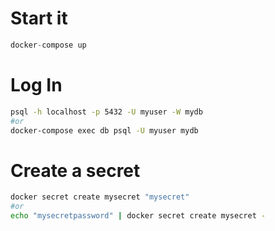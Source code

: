 # Start it

```s
docker-compose up
```

# Log In

```sh
psql -h localhost -p 5432 -U myuser -W mydb
#or
docker-compose exec db psql -U myuser mydb
```

# Create a secret

```sh
docker secret create mysecret "mysecret"
#or
echo "mysecretpassword" | docker secret create mysecret -
```

